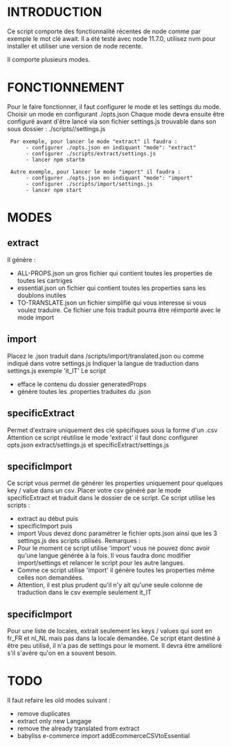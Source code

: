 # INTRODUCTION
Ce script comporte des fonctionnalité récentes de node comme par exemple le mot clé await.
Il a été testé avec node 11.7.0, utilisez nvm pour installer et utiliser une version de node recente.

Il comporte plusieurs modes. 


# FONCTIONNEMENT
Pour le faire fonctionner, il faut configurer le mode et les settings du mode.
     Choisir un mode en configurant ./opts.json
     Chaque mode devra ensuite être configuré avant d'être lancé via son fichier settings.js trouvable dans son sous dossier : ./scripts/<mode>/settings.js

     Par exemple, pour lancer le mode "extract" il faudra :
          - configurer ./opts.json en indiquant "mode": "extract"
          - configurer ./scripts/extract/settings.js 
          - lancer npm startm
        
     Autre exemple, pour lancer le mode "import" il faudra :
          - configurer ./opts.json en indiquant "mode": "import"
          - configurer ./scripts/import/settings.js 
          - lancer npm start


# MODES

## extract 
Il génère :
* ALL-PROPS.json un gros fichier qui contient toutes les properties de toutes les cartriges
* essential.json un fichier qui contient toutes les properties sans les doublons inutiles
* TO-TRANSLATE.json un fichier simplifié qui vous interesse si vous voulez traduire. Ce fichier une fois traduit pourra être réimporté avec le mode import

## import
Placez le .json traduit dans /scripts/import/translated.json ou comme indiqué dans votre settings.js
Indiquer la langue de traduction dans settings.js exemple 'it_IT'
Le script 
* efface le contenu du dossier generatedProps
* génère toutes les .properties traduites du .json

## specificExtract
Permet d'extraire uniquement des clé spécifiques sous la forme d'un .csv
Attention ce script réutilise le mode 'extract' il faut donc configurer opts.json extract/settings.js et specificExtract/settings.js

## specificImport
Ce script vous permet de générer les properties uniquement pour quelques key / value dans un csv. 
Placer votre csv généré par le mode specificExtract et traduit dans le dossier de ce script.
Ce script utilise les scripts :
* extract au début puis 
* specificImport puis 
* import 
Vous devez donc paramétrer le fichier opts.json ainsi que les 3 settings.js des scripts utilisés.
Remarques : 
* Pour le moment ce script utilise 'import' vous ne pouvez donc avoir qu'une langue générée à la fois. Il vous faudra donc modifier import/settings et relancer le script pour les autre langues.
* Comme ce script utilise 'import' il génère toutes les properties même celles non demandées.
* Attention, il est plus prudent qu'il n'y ait qu'une seule colonne de traduction dans le csv exemple seulement it_IT

## specificImport
Pour une liste de locales, extrait seulement les keys / values qui sont en fr_FR et nl_NL mais pas dans la locale demandée.
Ce script étant destiné à être peu utilisé, il n'a pas de settings pour le moment. Il devra être amélioré s'il s'avère qu'on en a souvent besoin.

# TODO
Il faut refaire les old modes suivant :
* remove duplicates
* extract only new Langage
* remove the already translated from extract
* babyliss e-commerce import addEcommerceCSVtoEssential